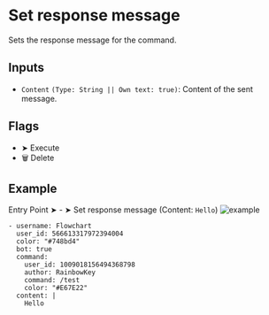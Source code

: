 # Set response message
Sets the response message for the command.

## Inputs
- `Content` `(Type: String || Own text: true)`: Content of the sent message.

## Flags
- ➤ Execute
- 🗑 Delete

## Example
Entry Point ➤ - ➤ Set response message (Content: `Hello`)
![example](https://github.com/user-attachments/assets/ed7d4f3d-c753-4cda-a3d6-57d8f8d4564d)

```discord yaml
- username: Flowchart
  user_id: 566613317972394004
  color: "#748bd4"
  bot: true
  command:
    user_id: 1009018156494368798
    author: RainbowKey
    command: /test
    color: "#E67E22"
  content: |
    Hello
```
